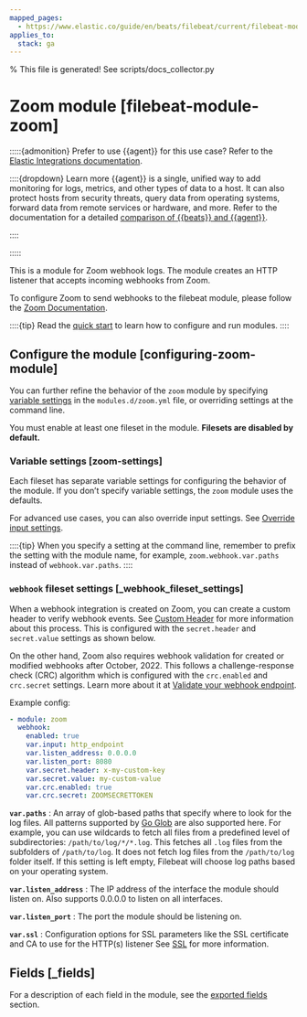 ```yaml
---
mapped_pages:
  - https://www.elastic.co/guide/en/beats/filebeat/current/filebeat-module-zoom.html
applies_to:
  stack: ga
---
```


% This file is generated! See scripts/docs_collector.py

# Zoom module [filebeat-module-zoom]

:::::{admonition} Prefer to use {{agent}} for this use case?
Refer to the [Elastic Integrations documentation](integration-docs://reference/zoom/index.md).

::::{dropdown} Learn more
{{agent}} is a single, unified way to add monitoring for logs, metrics, and other types of data to a host. It can also protect hosts from security threats, query data from operating systems, forward data from remote services or hardware, and more. Refer to the documentation for a detailed [comparison of {{beats}} and {{agent}}](docs-content://reference/fleet/index.md).

::::


:::::


This is a module for Zoom webhook logs. The module creates an HTTP listener that accepts incoming webhooks from Zoom.

To configure Zoom to send webhooks to the filebeat module, please follow the [Zoom Documentation](https://developers.zoom.us/docs/api/rest/webhook-only-app).

::::{tip}
Read the [quick start](/reference/filebeat/filebeat-installation-configuration.md) to learn how to configure and run modules.
::::



## Configure the module [configuring-zoom-module]

You can further refine the behavior of the `zoom` module by specifying [variable settings](#zoom-settings) in the `modules.d/zoom.yml` file, or overriding settings at the command line.

You must enable at least one fileset in the module. **Filesets are disabled by default.**


### Variable settings [zoom-settings]

Each fileset has separate variable settings for configuring the behavior of the module. If you don’t specify variable settings, the `zoom` module uses the defaults.

For advanced use cases, you can also override input settings. See [Override input settings](/reference/filebeat/advanced-settings.md).

::::{tip}
When you specify a setting at the command line, remember to prefix the setting with the module name, for example, `zoom.webhook.var.paths` instead of `webhook.var.paths`.
::::



### `webhook` fileset settings [_webhook_fileset_settings]

When a webhook integration is created on Zoom, you can create a custom header to verify webhook events. See [Custom Header](https://developers.zoom.us/docs/api/rest/webhook-reference/#custom-header) for more information about this process. This is configured with the `secret.header` and `secret.value` settings as shown below.

On the other hand, Zoom also requires webhook validation for created or modified webhooks after October, 2022. This follows a challenge-response check (CRC) algorithm which is configured with the `crc.enabled` and `crc.secret` settings. Learn more about it at [Validate your webhook endpoint](https://developers.zoom.us/docs/api/rest/webhook-reference/#validate-your-webhook-endpoint).

Example config:

```yaml
- module: zoom
  webhook:
    enabled: true
    var.input: http_endpoint
    var.listen_address: 0.0.0.0
    var.listen_port: 8080
    var.secret.header: x-my-custom-key
    var.secret.value: my-custom-value
    var.crc.enabled: true
    var.crc.secret: ZOOMSECRETTOKEN
```

**`var.paths`**
:   An array of glob-based paths that specify where to look for the log files. All patterns supported by [Go Glob](https://golang.org/pkg/path/filepath/#Glob) are also supported here. For example, you can use wildcards to fetch all files from a predefined level of subdirectories: `/path/to/log/*/*.log`. This fetches all `.log` files from the subfolders of `/path/to/log`. It does not fetch log files from the `/path/to/log` folder itself. If this setting is left empty, Filebeat will choose log paths based on your operating system.

**`var.listen_address`**
:   The IP address of the interface the module should listen on. Also supports 0.0.0.0 to listen on all interfaces.

**`var.listen_port`**
:   The port the module should be listening on.

**`var.ssl`**
:   Configuration options for SSL parameters like the SSL certificate and CA to use for the HTTP(s) listener See [SSL](/reference/filebeat/configuration-ssl.md) for more information.

## Fields [_fields]

For a description of each field in the module, see the [exported fields](/reference/filebeat/exported-fields-zoom.md) section.

